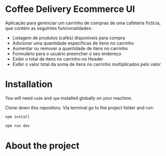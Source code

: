 # Coffee Delivery Ecommerce UI

<!-- [![Tudo](https://raw.githubusercontent.com/edbonamigo/ToDo-Ignite/main/src/assets/screenshot.jpg)](https://tudo.edubon.work/) -->

Aplicação para gerenciar um carrinho de compras de uma cafeteria fictícia, que contém as seguintes funcionalidades:

- Listagem de produtos (cafés) disponíveis para compra
- Adicionar uma quantidade específicas de itens no carrinho
- Aumentar ou remover a quantidade de itens no carrinho
- Formulário para o usuário preencher o seu endereço
- Exibir o total de itens no carrinho no Header
- Exibir o valor total da soma de itens no carrinho multiplicados pelo valor

# Installation

You will need `node` and `npm` installed globally on your machine.

Clone down this repository. Via terminal go to the project folder and run:

```bash
npm install
```

```bash
npm run dev
```

# About the project
